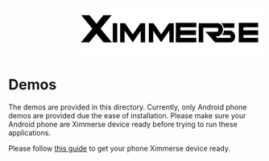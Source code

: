 <div align=right><img src="../Tools/imgs/xim.png" ></div>
<h1>Demos</h1>
The demos are provided in this directory.
Currently, only Android phone demos are provided due the ease of installation.
Please make sure your Android phone are Ximmerse device ready before trying to run these applications. 

Please follow [this guide](https://github.com/Ximmerse/SDK/tree/master/Tools/AndroidXimService) to get your phone Ximmerse device ready.
